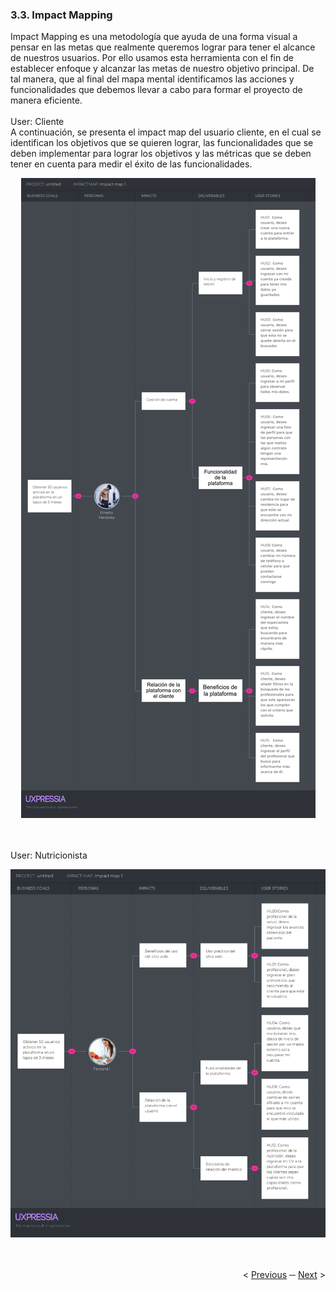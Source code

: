 <h3>3.3. Impact Mapping</h3>
Impact Mapping es una metodología que ayuda de una forma visual a pensar en las metas que realmente queremos lograr para tener el alcance de nuestros usuarios. Por ello usamos esta herramienta con el fin de establecer enfoque y alcanzar las metas de nuestro objetivo principal. De tal manera, que al final del mapa mental identificamos las acciones y funcionalidades que debemos llevar a cabo para formar el proyecto de manera eficiente.
<br>
<br>
User: Cliente 
<br>
A continuación, se presenta el impact map del usuario cliente, en el cual se identifican los objetivos que se quieren lograr, las funcionalidades que se deben implementar para lograr los objetivos y las métricas que se deben tener en cuenta para medir el éxito de las funcionalidades.
<br>
<p align ="center">
   <img src="../images/impact-mapping/cliente-impact-map-2.png" >
</p>

<br>
<br>
User: Nutricionista
<p align ="center">
   <img src="../images/impact-mapping/nutritionist-impact-map.png" >
</p>
<div display="flex" align="right" >
   </br></br>
   &lt;
   <a href="./2-user-stories.md">Previous</a>
   &boxh;
   <a href="./4-product-backlog.md">Next</a>
   &gt;
   </br></br>
</div>
